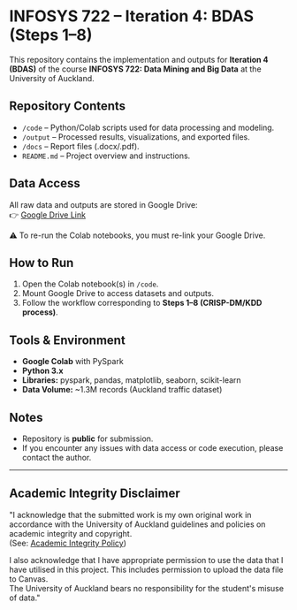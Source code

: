 # INFOSYS 722 – Iteration 4: BDAS (Steps 1–8)

This repository contains the implementation and outputs for **Iteration 4 (BDAS)** of the course **INFOSYS 722: Data Mining and Big Data** at the University of Auckland.  

## Repository Contents
- `/code` – Python/Colab scripts used for data processing and modeling.  
- `/output` – Processed results, visualizations, and exported files.  
- `/docs` – Report files (.docx/.pdf).  
- `README.md` – Project overview and instructions.  

## Data Access
All raw data and outputs are stored in Google Drive:  
👉 [Google Drive Link](https://drive.google.com/drive/folders/1da5S3aP8MfWAn0uSTsWdKbAr_VB6WDUR?usp=drive_link)

⚠ To re-run the Colab notebooks, you must re-link your Google Drive.  

## How to Run
1. Open the Colab notebook(s) in `/code`.  
2. Mount Google Drive to access datasets and outputs.  
3. Follow the workflow corresponding to **Steps 1–8 (CRISP-DM/KDD process)**.  

## Tools & Environment
- **Google Colab** with PySpark  
- **Python 3.x**  
- **Libraries:** pyspark, pandas, matplotlib, seaborn, scikit-learn  
- **Data Volume:** ~1.3M records (Auckland traffic dataset)  

## Notes
- Repository is **public** for submission.  
- If you encounter any issues with data access or code execution, please contact the author.  

---

## Academic Integrity Disclaimer
"I acknowledge that the submitted work is my own original work in accordance with the University of Auckland guidelines and policies on academic integrity and copyright.  
(See: [Academic Integrity Policy](https://www.auckland.ac.nz/en/students/forms-policies-and-guidelines/student-policies-and-guidelines/academic-integrity-copyright.html))  

I also acknowledge that I have appropriate permission to use the data that I have utilised in this project. This includes permission to upload the data file to Canvas.  
The University of Auckland bears no responsibility for the student's misuse of data."
